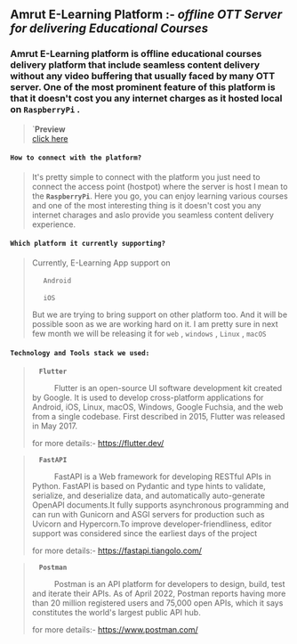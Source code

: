 ## **Amrut E-Learning Platform** :-  *offline OTT Server for delivering Educational Courses*

### Amrut E-Learning platform is offline educational courses delivery platform that include seamless content delivery without any video buffering that usually faced by many OTT server. One of the most prominent feature of this platform is that it doesn't cost you any internet charges as it hosted local on **`RaspberryPi`** .

> `**Preview**
><br>
><a href="https://firebasestorage.googleapis.com/v0/b/offline-ott-platform.appspot.com/o/e-learning-app-preview.mp4?alt=media&token=e0b2584a-87d7-4826-8ab6-0a8cfae89d48">click here</a>

#### **`How to connect with the platform?`**
> It's pretty simple to connect with the platform you just need to connect the access point (hostpot) where the server is host I mean to the **`RaspberryPi`**. Here you go, you can enjoy learning various courses and one of the most interesting thing is it doesn't cost you any internet charages and aslo provide you seamless content delivery experience.

#### **`Which platform it currently supporting?`**
> Currently,  E-Learning App support on </br> 
    <p> &nbsp;&nbsp;&nbsp;&nbsp;&nbsp;`Android`</p> 
    <p> &nbsp;&nbsp;&nbsp;&nbsp;&nbsp;`iOS`</p> 
  But we are trying to bring support on other platform too.
  And it will be possible soon as we are working hard on it. I am pretty sure in next few month we will be releasing it for `web` , `windows` , `Linux` , `macOS`

#### **`Technology and Tools stack we used: `**

> <img width="12"  src="https://cdn-images-1.medium.com/max/1200/1*5-aoK8IBmXve5whBQM90GA.png" >**`Flutter`** <br>
><p>&nbsp;&nbsp;&nbsp;&nbsp;&nbsp;&nbsp;&nbsp;&nbsp;&nbsp;&nbsp;Flutter is an open-source UI software development kit created by Google. It is used to develop cross-platform applications for Android, iOS, Linux, macOS, Windows, Google Fuchsia, and the web from a single codebase. First described in 2015, Flutter was released in May 2017.</p>
>for more details:- <a href="https://flutter.dev/">https://flutter.dev/</a>

> <img width="12"  src="https://pbs.twimg.com/profile_images/1417542931209199621/fWMEIB5j_400x400.jpg" >**`FastAPI`** <br>
><p>&nbsp;&nbsp;&nbsp;&nbsp;&nbsp;&nbsp;&nbsp;&nbsp;&nbsp;&nbsp;FastAPI is a Web framework for developing RESTful APIs in Python. FastAPI is based on Pydantic and type hints to validate, serialize, and deserialize data, and automatically auto-generate OpenAPI documents.It fully supports asynchronous programming and can run with Gunicorn and ASGI servers for production such as Uvicorn and Hypercorn.To improve developer-friendliness, editor support was considered since the earliest days of the project</p>
>for more details:- <a href="https://fastapi.tiangolo.com/">https://fastapi.tiangolo.com/</a>

> <img width="12"  src="https://res.cloudinary.com/postman/image/upload/t_team_logo/v1629869194/team/2893aede23f01bfcbd2319326bc96a6ed0524eba759745ed6d73405a3a8b67a8" >**`Postman`** <br>
><p>&nbsp;&nbsp;&nbsp;&nbsp;&nbsp;&nbsp;&nbsp;&nbsp;&nbsp;&nbsp;Postman is an API platform for developers to design, build, test and iterate their APIs. As of April 2022, Postman reports having more than 20 million registered users and 75,000 open APIs, which it says constitutes the world's largest public API hub.</p>
>for more details:- <a href="https://www.postman.com/">https://www.postman.com/</a>













